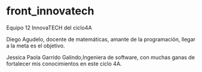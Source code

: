 # front_innovatech
Equipo 12 InnovaTECH del ciclo4A

Diego Agudelo, docente de matemáticas, amante de la programación, llegar a la meta es el objetivo.

Jessica Paola Garrido Galindo,Ingeniera de software, con muchas ganas de fortalecer mis conocimientos en este ciclo 4A.
